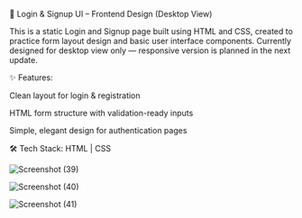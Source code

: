 🚪 Login & Signup UI – Frontend Design (Desktop View)

This is a static Login and Signup page built using HTML and CSS, created to practice form layout design and basic user interface components.
Currently designed for desktop view only — responsive version is planned in the next update.

✨ Features:

Clean layout for login & registration

HTML form structure with validation-ready inputs

Simple, elegant design for authentication pages

🛠️ Tech Stack: HTML | CSS

![Screenshot (39)](https://github.com/user-attachments/assets/36e94f58-f498-411b-8ea9-aee94286b991)

![Screenshot (40)](https://github.com/user-attachments/assets/77cb40d4-82c1-4c03-aef7-90fc6af5e81a)

![Screenshot (41)](https://github.com/user-attachments/assets/31d482a8-e6d7-42e1-92e3-6f5a4dba7724)
